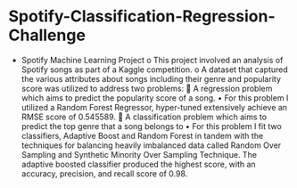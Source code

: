 # Spotify-Classification-Regression-Challenge
-	Spotify Machine Learning Project
o	This project involved an analysis of Spotify songs as part of a Kaggle competition.
o	A dataset that captured the various attributes about songs including their genre and popularity score was utilized to address two problems: 
	A regression problem which aims to predict the popularity score of a song. 
•	For this problem I utilized a Random Forest Regressor, hyper-tuned extensively achieve an RMSE score of 0.545589.
	A classification problem which aims to predict the top genre that a song belongs to
•	For this problem I fit two classifiers, Adaptive Boost and Random Forest in tandem with the techniques for balancing heavily imbalanced data called Random Over Sampling and Synthetic Minority Over Sampling Technique. The adaptive boosted classifier produced the highest score, with an accuracy, precision, and recall score of 0.98.
